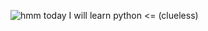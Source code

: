 ![hmm today I will learn python <= (clueless)](https://i.kym-cdn.com/photos/images/original/001/048/994/82f.png)